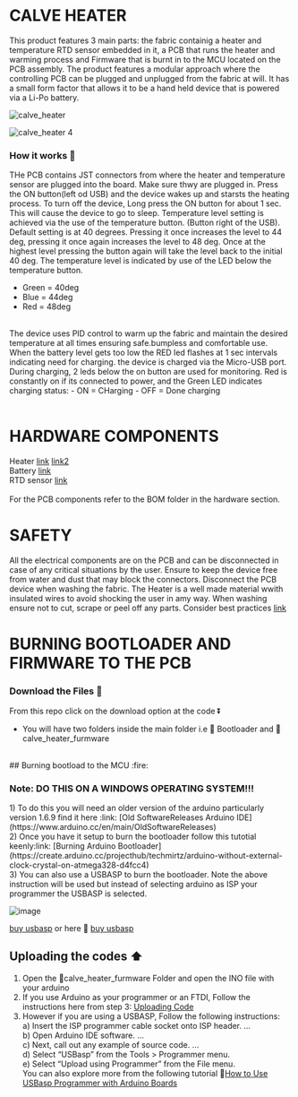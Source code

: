 # CALVE HEATER
This product features 3 main parts: the fabric containig a heater and  temperature RTD sensor embedded in it, a PCB that runs the heater and warming process and Firmware that is burnt in to the MCU located on the PCB assembly. 
The product features a modular approach where the controlling PCB can be plugged and unplugged from the fabric at will. It has a small form factor that allows it to be a hand held device that is powered via a Li-Po battery.

![calve_heater](https://user-images.githubusercontent.com/85989401/148527832-ed9df572-df2b-413e-93af-cbba2c7b436f.png)

![calve_heater 4](https://user-images.githubusercontent.com/85989401/148527747-6fef1afc-839d-4003-b079-f2b616777e77.png)

### How it works 🔧
THe PCB contains JST connectors from where the heater and temperature sensor are plugged into the board. Make sure thwy are plugged in. Press the ON button(left od USB) and the device wakes up and starsts the heating process. To turn off the device, Long press the ON button for about 1 sec. This will cause the device to go to sleep.
Temperature level setting is achieved via the use of the temperature button. (Button right of the USB). Default setting is at 40 degrees. Pressing it once increases the level to 44 deg, pressing it once again increases the level to 48 deg. Once at the highest level pressing the button again will take the level back to the initial  40 deg. The temperature level is indicated by use of the LED below the temperature button. 

- Green = 40deg
- Blue = 44deg
- Red = 48deg
<br>
The device uses PID control to warm up the fabric and maintain the desired temperature at all times ensuring safe.bumpless and comfortable use.
When the battery level gets too low the RED led flashes at 1 sec intervals indicating need for charging. 
the device is charged via the Micro-USB port. During charging, 2 leds below the on button are used for monitoring. Red is constantly on if its connected to power, and the Green LED indicates charging status:
- ON = CHarging
- OFF = Done charging <br>
<br>

# HARDWARE COMPONENTS
Heater [link](https://www.alibaba.com/product-detail/High-Temperature-Flexible-Ployimide-PI-Film_60627303766.html)   [link2](https://www.alibaba.com/product-detail/Thermostatic-electric-carbon-fiber-heating-element_62302051301.html?spm=a2700.wholesale.0.0.c5e0bc1cLrvEdd) <br>
Battery [link](https://www.indiamart.com/proddetail/lithium-ion-batteries-3-7v-2500mah-10433305048.html)  <br>
RTD sensor [link](https://www.digikey.com/en/products/detail/te-connectivity-measurement-specialties/R-8203/5277360)<br>
<br>
For the PCB components refer to the BOM folder in the hardware section.

# SAFETY
All the electrical components are on the PCB and can be disconnected in case of any critical situations by the user. Ensure to keep the device free from water and dust that may block the connectors. Disconnect the PCB device when washing the fabric. The Heater is a well made material wwith insulated wires to avoid shocking the user in amy way. When washing ensure not to cut, scrape or peel off any parts. Consider best practices [link](https://www.youtube.com/watch?v=5kIUcR_C9-A)

# BURNING BOOTLOADER AND FIRMWARE TO THE PCB
### Download the Files :arrow_down_small:
From this repo click on the download option at the code :arrow_double_down: 
- You will have two folders inside the main folder i.e 📁 Bootloader and  📁calve_heater_furmware
<br>
##  Burning bootload to the MCU :fire:
 <h3> Note: 
 DO THIS ON A WINDOWS OPERATING SYSTEM!!!
  </h3>
1) To do this you will need an older version of the arduino particularly version 1.6.9 find it here :link: [Old SoftwareReleases Arduino IDE](https://www.arduino.cc/en/main/OldSoftwareReleases) <br/>
2) Once you have it setup to burn the bootloader follow this tutotial keenly:link: [Burning Arduino Bootloader](https://create.arduino.cc/projecthub/techmirtz/arduino-without-external-clock-crystal-on-atmega328-d4fcc4) <br>
3) You can also use a USBASP to burn the bootloader. Note the above instruction will be used but instead of selecting arduino as ISP your programmer the USBASP is selected. 

![image](https://user-images.githubusercontent.com/85989401/146667082-94dd6fc7-de50-4675-a084-ad729f834af0.png)

[buy usbasp](https://aliexpress.ru/af/USBASP-USBISP-AVR-Programmer-USB.html?catId=0&d=y&aff_platform=portals-tool&initiative_id=SB_20201020044645&origin=n&sk=_9JHld5&aff_trace_key=4b1704d992da43b586041dfb7cd31d7e-1606574782769-00350-_9JHld5&SearchText=USBASP%2BUSBISP%2BAVR%2BProgrammer%2BUSB&terminal_id=351d58321dfa473cb106b58978d7c19c)
or here 
 :link: [buy usbasp](https://aliexpress.ru/item/32649685244.html?spm=a2g0o.productlist.0.0.22e26eaf2mIeLt&algo_pvid=b6506204-320d-4244-9d76-c7a1c32c5ee5&algo_expid=b6506204-320d-4244-9d76-c7a1c32c5ee5-16&btsid=0b8b036a16065747853274219e2939&ws_ab_test=searchweb0_0,searchweb201602_,searchweb201603_)
 <br/>
 
 ## Uploading the codes  :arrow_up:
 1) Open the 📁calve_heater_furmware Folder and open the INO file with your arduino
2) If you use Arduino as your programmer or an FTDI, Follow the instructions here from step 3: [Uploading Code](https://create.arduino.cc/projecthub/techmirtz/arduino-without-external-clock-crystal-on-atmega328-d4fcc4)
3) However if you are using a USBASP, Follow the following instructions:<br>
   a) Insert the ISP programmer cable socket onto ISP header. ...<br>
   b) Open Arduino IDE software. ...<br>
   c) Next, call out any example of source code. ...<br>
   d) Select “USBasp” from the Tools > Programmer menu.<br>
   e) Select “Upload using Programmer” from the File menu.<br>
 You can also explore more from the following tutorial :link:[How to Use USBasp Programmer with Arduino Boards](https://www.youtube.com/watch?v=ToKerwRR-70)
 
